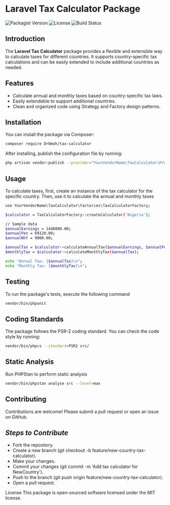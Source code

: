 # Laravel Tax Calculator Package

![Packagist Version](https://img.shields.io/packagist/v/YourVendorName/tax-calculator)
![License](https://img.shields.io/github/license/YourVendorName/tax-calculator)
![Build Status](https://img.shields.io/github/actions/workflow/status/YourVendorName/tax-calculator/tests.yml)

## Introduction

The **Laravel Tax Calculator** package provides a flexible and extensible way to calculate taxes for different countries. It supports country-specific tax calculations and can be easily extended to include additional countries as needed.

## Features

- Calculate annual and monthly taxes based on country-specific tax laws.
- Easily extendable to support additional countries.
- Clean and organized code using Strategy and Factory design patterns.

## Installation

You can install the package via Composer:
```sh
composer require DrOmoh/tax-calculator
```
After installing, publish the configuration file by running:
```bash
php artisan vendor:publish --provider="YourVendorName\TaxCalculator\Providers\TaxCalculatorServiceProvider"
```

## Usage
To calculate taxes, first, create an instance of the tax calculator for the specific country. Then, use it to calculate the annual and monthly taxes
```bash
use YourVendorName\TaxCalculator\Factories\TaxCalculatorFactory;

$calculator = TaxCalculatorFactory::createCalculator('Nigeria');

// Sample data
$annualEarnings = 1440000.00;
$annualPen = 69120.00;
$annualNhf = 9000.00;

$annualTax = $calculator->calculateAnnualTax($annualEarnings, $annualPen, $annualNhf);
$monthlyTax = $calculator->calculateMonthlyTax($annualTax);

echo "Annual Tax: {$annualTax}\n";
echo "Monthly Tax: {$monthlyTax}\n";
```

## Testing
To run the package's tests, execute the following command
```bash
vendor/bin/phpunit
```

## Coding Standards
The package follows the PSR-2 coding standard. You can check the code style by running:
```bash
vendor/bin/phpcs --standard=PSR2 src/
```

## Static Analysis
Run PHPStan to perform static analysis
```bash
vendor/bin/phpstan analyse src --level=max
```
## Contributing
Contributions are welcome! Please submit a pull request or open an issue on GitHub.
## _Steps to Contribute_
- Fork the repository.
- Create a new branch (git checkout -b feature/new-country-tax-calculator).
- Make your changes.
- Commit your changes (git commit -m 'Add tax calculator for NewCountry').
- Push to the branch (git push origin feature/new-country-tax-calculator).
- Open a pull request.

License
This package is open-sourced software licensed under the MIT license.
